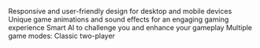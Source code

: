 Responsive and user-friendly design for desktop and mobile devices
Unique game animations and sound effects for an engaging gaming experience
Smart AI to challenge you and enhance your gameplay
Multiple game modes: Classic two-player 
